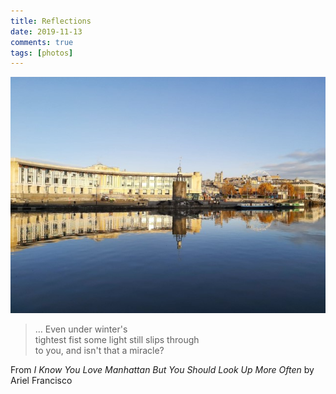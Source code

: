 ```yaml
---  
title: Reflections  
date: 2019-11-13 
comments: true  
tags: [photos]  
---  
```


<img src="/assets/images/articles/harbourmirror.jpg" class="responsive"><br>


> … Even under winter's<br />tightest fist some light still slips through<br />to you, and isn't that a miracle?

From *I Know You Love Manhattan But You Should Look Up More Often* by Ariel Francisco
